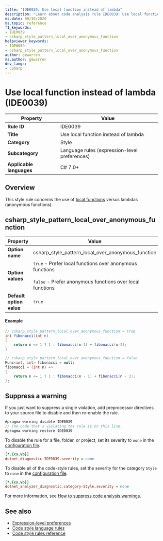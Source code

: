 ```yaml
---
title: "IDE0039: Use local function instead of lambda"
description: "Learn about code analysis rule IDE0039: Use local function instead of lambda"
ms.date: 09/30/2020
ms.topic: reference
f1_keywords:
- IDE0039
- csharp_style_pattern_local_over_anonymous_function
helpviewer_keywords:
- IDE0039
- csharp_style_pattern_local_over_anonymous_function
author: gewarren
ms.author: gewarren
dev_langs:
- CSharp
---
```

# Use local function instead of lambda (IDE0039)

|Property|Value|
|-|-|
| **Rule ID** | IDE0039 |
| **Title** | Use local function instead of lambda |
| **Category** | Style |
| **Subcategory** | Language rules (expression-level preferences) |
| **Applicable languages** | C# 7.0+ |

## Overview

This style rule concerns the use of [local functions](../../../csharp/programming-guide/classes-and-structs/local-functions.md) versus lambdas (anonymous functions).

## csharp_style_pattern_local_over_anonymous_function

|Property|Value|
|-|-|
| **Option name** | csharp_style_pattern_local_over_anonymous_function
| **Option values** | `true` - Prefer local functions over anonymous functions<br /><br />`false` - Prefer anonymous functions over local functions |
| **Default option value** | `true` |

#### Example

```csharp
// csharp_style_pattern_local_over_anonymous_function = true
int fibonacci(int n)
{
    return n <= 1 ? 1 : fibonacci(n-1) + fibonacci(n-2);
}

// csharp_style_pattern_local_over_anonymous_function = false
Func<int, int> fibonacci = null;
fibonacci = (int n) =>
{
    return n <= 1 ? 1 : fibonacci(n - 1) + fibonacci(n - 2);
};
```

## Suppress a warning

If you just want to suppress a single violation, add preprocessor directives to your source file to disable and then re-enable the rule.

```csharp
#pragma warning disable IDE0039
// The code that's violating the rule is on this line.
#pragma warning restore IDE0039
```

To disable the rule for a file, folder, or project, set its severity to `none` in the [configuration file](../configuration-files.md).

```ini
[*.{cs,vb}]
dotnet_diagnostic.IDE0039.severity = none
```

To disable all of the code-style rules, set the severity for the category `Style` to `none` in the [configuration file](../configuration-files.md).

```ini
[*.{cs,vb}]
dotnet_analyzer_diagnostic.category-Style.severity = none
```

For more information, see [How to suppress code analysis warnings](../suppress-warnings.md).

## See also

- [Expression-level preferences](expression-level-preferences.md)
- [Code style language rules](language-rules.md)
- [Code style rules reference](index.md)
